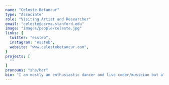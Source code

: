 ```yaml
---
name: "Celeste Betancur"
type: "Associate"
role: "Visiting Artist and Researcher"
email: "celeste@ccrma.stanford.edu"
image: "images/people/celeste.jpg"
links: {
  twitter: "essteb",
  instagram: "essteb",
  website: "www.celestebetancur.com",
}
projects: [
  ""
]
pronouns: "she/her"
bio: "I am mostly an enthusiastic dancer and live coder/musician but also a digital artist and researcher from Medellin, Colombia, where I worked in many collaborations, album recordings, and live sessions; also I have worked as a software developer for Chmusick toolkit, a library to make ChucK language an algorave language. I am the author of CQenze, a DSL designed to be a first-experience language for non-coders. Also, I developed CineVivo, a graphics render engine. Currently, I am a PhD Candidate in Computer Music at CCRMA - Stanford working for the ChucK development team."
---
```


